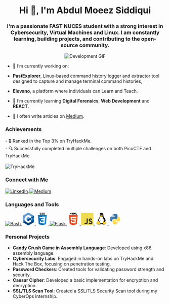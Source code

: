 <h1 align="center">Hi 👋, I'm Abdul Moeez Siddiqui</h1>
<h3 align="center">I'm a passionate FAST NUCES student with a strong interest in Cybersecurity, Virtual Machines and Linux. I am constantly learning, building projects, and contributing to the open-source community.</h3>

<p align="center">
    <img src="https://camo.githubusercontent.com/ca576c832296e80097ae482f89809690d68c31d80a864602bbb5f0242da727cb/68747470733a2f2f63646e622e61727473746174696f6e2e636f6d2f702f6173736574732f696d616765732f696d616765732f3033302f3535352f3434352f6f726967696e616c2f72756e6e792d72756e2d686f6d6567696666792e6769663f3136303039353331303426646c3d31" alt="Development GIF" width="400"/>
</p>



- 🔭 I’m currently working on:
-  **PastExplorer**, Linux-based command history logger and extractor tool designed to capture and manage terminal command histories,
-   **Elevano**, a platform where individuals can Learn and Teach.
  
- 🌱 I’m currently learning **Digital Forensics**, **Web Development** and **REACT**.
- 📝 I often write articles on [Medium](https://medium.com/@abdulmoeezsiddiqui4).


<h3 align="left">Achievements</h3>
- 🎖️ Ranked in the Top 3% on TryHackMe.
<br>
- 🔍 Successfully completed multiple challenges on both PicoCTF and TryHackMe.
<br><br>

<img src="https://tryhackme-badges.s3.amazonaws.com/AbdulMoeez4.png" alt="TryHackMe">

<h3 align="left">Connect with Me</h3>
<p align="left">
    <a href="https://linkedin.com/in/abdul-moeez-siddiqui-913578279" target="blank">
        <img align="center" src="https://raw.githubusercontent.com/rahuldkjain/github-profile-readme-generator/master/src/images/icons/Social/linked-in-alt.svg" alt="LinkedIn" height="30" width="40" />
    </a>
    <a href="https://medium.com/@abdulmoeezsiddiqui4" target="blank">
        <img align="center" src="https://raw.githubusercontent.com/rahuldkjain/github-profile-readme-generator/master/src/images/icons/Social/medium.svg" alt="Medium" height="30" width="40" />
    </a>
</p>

<h3 align="left">Languages and Tools</h3>
<p align="left">
    <a href="https://www.gnu.org/software/bash/" target="_blank" rel="noreferrer">
        <img src="https://www.vectorlogo.zone/logos/gnu_bash/gnu_bash-icon.svg" alt="Bash" width="40" height="40"/>
    </a>
    <a href="https://www.w3schools.com/cpp/" target="_blank" rel="noreferrer">
        <img src="https://raw.githubusercontent.com/devicons/devicon/master/icons/cplusplus/cplusplus-original.svg" alt="C++" width="40" height="40"/>
    </a>
    <a href="https://www.w3schools.com/css/" target="_blank" rel="noreferrer">
        <img src="https://raw.githubusercontent.com/devicons/devicon/master/icons/css3/css3-original-wordmark.svg" alt="CSS3" width="40" height="40"/>
    </a>
    <a href="https://flask.palletsprojects.com/" target="_blank" rel="noreferrer">
        <img src="https://www.vectorlogo.zone/logos/pocoo_flask/pocoo_flask-icon.svg" alt="Flask" width="40" height="40"/>
    </a>
    <a href="https://www.w3.org/html/" target="_blank" rel="noreferrer">
        <img src="https://raw.githubusercontent.com/devicons/devicon/master/icons/html5/html5-original-wordmark.svg" alt="HTML5" width="40" height="40"/>
    </a>
    <a href="https://developer.mozilla.org/en-US/docs/Web/JavaScript" target="_blank" rel="noreferrer">
        <img src="https://raw.githubusercontent.com/devicons/devicon/master/icons/javascript/javascript-original.svg" alt="JavaScript" width="40" height="40"/>
    </a>
    <a href="https://www.linux.org/" target="_blank" rel="noreferrer">
        <img src="https://raw.githubusercontent.com/devicons/devicon/master/icons/linux/linux-original.svg" alt="Linux" width="40" height="40"/>
    </a>
    <a href="https://www.python.org" target="_blank" rel="noreferrer">
        <img src="https://raw.githubusercontent.com/devicons/devicon/master/icons/python/python-original.svg" alt="Python" width="40" height="40"/>
    </a>
</p>

<h3 align="left">Personal Projects</h3>
<ul>
    <li><strong>Candy Crush Game in Assembly Language</strong>: Developed using x86 assembly language.</li>
    <li><strong>Cybersecurity Labs</strong>: Engaged in hands-on labs on TryHackMe and Hack The Box, focusing on penetration testing.</li>
    <li><strong>Password Checkers</strong>: Created tools for validating password strength and security.</li>
    <li><strong>Caesar Cipher</strong>: Developed a basic implementation for encryption and decryption.</li>
    <li><strong>SSL/TLS Scan Tool</strong>: Created a SSL/TLS Security Scan tool during my CyberOps internship.</li>
</ul>



